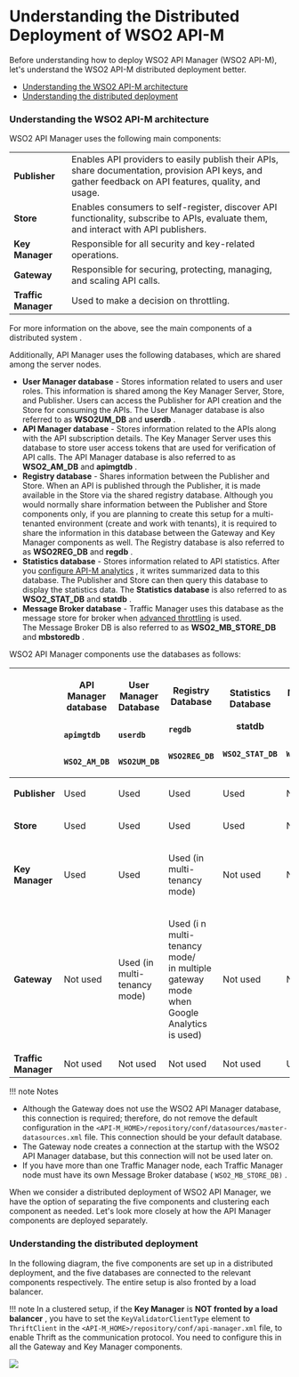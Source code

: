 # Understanding the Distributed Deployment of WSO2 API-M

Before understanding how to deploy WSO2 API Manager (WSO2 API-M), let's understand the WSO2 API-M distributed deployment better.

-   [Understanding the WSO2 API-M architecture](#UnderstandingtheDistributedDeploymentofWSO2API-M-UnderstandingtheWSO2API-Marchitecture)
-   [Understanding the distributed deployment](#UnderstandingtheDistributedDeploymentofWSO2API-M-Understandingthedistributeddeployment)

### Understanding the WSO2 API-M architecture

WSO2 API Manager uses the following main components:

|                     |                                                                                                                                                       |
|---------------------|-------------------------------------------------------------------------------------------------------------------------------------------------------|
| **Publisher**       | Enables API providers to easily publish their APIs, share documentation, provision API keys, and gather feedback on API features, quality, and usage. |
| **Store**           | Enables consumers to self-register, discover API functionality, subscribe to APIs, evaluate them, and interact with API publishers.                   |
| **Key Manager**     | Responsible for all security and key-related operations.                                                                                              |
| **Gateway**         | Responsible for securing, protecting, managing, and scaling API calls.                                                                                |
| **Traffic Manager** | Used to make a decision on throttling.                                                                                                                |

For more information on the above, see the main components of a distributed system .

Additionally, API Manager uses the following databases, which are shared among the server nodes.

-   **User Manager database** - Stores information related to users and user roles. This information is shared among the Key Manager Server, Store, and Publisher. Users can access the Publisher for API creation and the Store for consuming the APIs. The User Manager database is also referred to as **WSO2UM\_DB** and **userdb** .
-   **API Manager database** - Stores information related to the APIs along with the API subscription details. The Key Manager Server uses this database to store user access tokens that are used for verification of API calls. The API Manager database is also referred to as **WSO2\_AM\_DB** and **apimgtdb** .
-   **Registry database** - Shares information between the Publisher and Store. When an API is published through the Publisher, it is made available in the Store via the shared registry database. Although you would normally share information between the Publisher and Store components only, if you are planning to create this setup for a multi-tenanted environment (create and work with tenants), it is required to share the information in this database between the Gateway and Key Manager components as well. The Registry database is also referred to as **WSO2REG\_DB** and **regdb** .
-   **Statistics database** - Stores information related to API statistics. After you [configure API-M analytics](https://docs.wso2.com/display/AM260/Configuring+APIM+Analytics) , it writes summarized data to this database. The Publisher and Store can then query this database to display the statistics data. The **Statistics database** is also referred to as **WSO2\_STAT\_DB** and **statdb** .
-   **Message Broker database** - Traffic Manager uses this database as the message store for broker when [advanced throttling](https://docs.wso2.com/display/AM260/Working+with+Throttling) is used. The Message Broker DB is also referred to as **WSO2\_MB\_STORE\_DB** and **mbstoredb** .

WSO2 API Manager components use the databases as follows:

<table>
<thead>
<tr class="header">
<th><br />
</th>
<th><p><strong>API Manager<br />
database</strong></p>
<p><code>              apimgtdb             </code></p>
<p><code>              WSO2_AM_DB             </code></p></th>
<th><p><strong>User Manager<br />
</strong> <strong>Database<br />
</strong></p>
<p><strong><code>               userdb              </code></strong></p>
<p><code>                             WSO2UM_DB                           </code></p></th>
<th><p><strong>Registry Database</strong></p>
<p><code>                                            regdb                           </code></p>
<p><code>              WSO2REG_DB             </code></p></th>
<th><p><strong>Statistics<br />
Database</strong><br />
<br />
<strong>statdb</strong></p>
<p><code>              WSO2_STAT_DB             </code></p></th>
<th><p><strong>Message Broker<br />
Database<br />
</strong><br />
<strong>mbstoredb</strong></p>
<p><code>              WSO2_MB_STORE_DB             </code></p></th>
</tr>
</thead>
<tbody>
<tr class="odd">
<td><p><strong>Publisher</strong></p></td>
<td><p>Used</p></td>
<td><p>Used</p></td>
<td><p>Used</p></td>
<td>Used</td>
<td>Not used</td>
</tr>
<tr class="even">
<td><p><strong>Store</strong></p></td>
<td><p>Used</p></td>
<td><p>Used</p></td>
<td><p>Used</p></td>
<td>Used</td>
<td>Not used</td>
</tr>
<tr class="odd">
<td><p><strong>Key Manager</strong></p></td>
<td><p>Used</p></td>
<td><p>Used</p></td>
<td><p>Used (in multi-tenancy mode)</p></td>
<td>Not used</td>
<td>Not used</td>
</tr>
<tr class="even">
<td><p><strong>Gateway</strong></p></td>
<td><p>Not used</p></td>
<td><p>Used (in multi-tenancy mode)</p></td>
<td><p>Used (i n multi-tenancy mode/ in multiple gateway mode when Google Analytics is used)</p></td>
<td>Not used</td>
<td>Not used</td>
</tr>
<tr class="odd">
<td><strong>Traffic Manager</strong></td>
<td>Not used</td>
<td>Not used</td>
<td>Not used</td>
<td>Not used</td>
<td>Used</td>
</tr>
</tbody>
</table>

!!! note
Notes

-   Although the Gateway does not use the WSO2 API Manager database, this connection is required; therefore, do not remove the default configuration in the `<API-M_HOME>/repository/conf/datasources/master-datasources.xml` file. This connection should be your default database.
-   The Gateway node creates a connection at the startup with the WSO2 API Manager database, but this connection will not be used later on.
-   If you have more than one Traffic Manager node, each Traffic Manager node must have its own Message Broker database ( `WSO2_MB_STORE_DB)` .

When we consider a distributed deployment of WSO2 API Manager, we have the option of separating the five components and clustering each component as needed. Let's look more closely at how the API Manager components are deployed separately.

### Understanding the distributed deployment

In the following diagram, the five components are set up in a distributed deployment, and the five databases are connected to the relevant components respectively. The entire setup is also fronted by a load balancer.

!!! note
In a clustered setup, if the **Key Manager** is **NOT fronted by a load balancer** , you have to set the `KeyValidatorClientType` element to `ThriftClient` in the `<API-M_HOME>/repository/conf/api-manager.xml` file, to enable Thrift as the communication protocol. You need to configure this in all the Gateway and Key Manager components.


![]({{base_path}}/assets/attachments/103334484/103334485.png)


